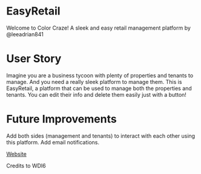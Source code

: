 EasyRetail
===========

Welcome to Color Craze!
A sleek and easy retail management platform by @leeadrian841


User Story
===========

Imagine you are a business tycoon with plenty of properties and tenants to manage. And you need a really sleek platform to manage them.
This is EasyRetail, a platform that can be used to manage both the properties and tenants.
You can edit their info and delete them easily just with a button!


Future Improvements
====================

Add both sides (management and tenants) to interact with each other using this platform.
Add email notifications.

[Website](https://adrian-easyretail.herokuapp.com/)

Credits to WDI6
